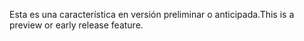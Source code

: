 <span data-ttu-id="801d5-101">Esta es una característica en versión preliminar o anticipada.</span><span class="sxs-lookup"><span data-stu-id="801d5-101">This is a preview or early release feature.</span></span>